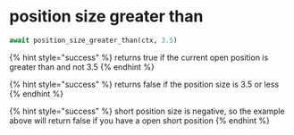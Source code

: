 # position size greater than

```python
await position_size_greater_than(ctx, 3.5)
```

{% hint style="success" %}
returns true if the current open position is greater than and not 3.5
{% endhint %}

{% hint style="success" %}
returns false if the position size is 3.5 or less
{% endhint %}

{% hint style="success" %}
short position size is negative, so the example above will return false if you have a open short position
{% endhint %}
